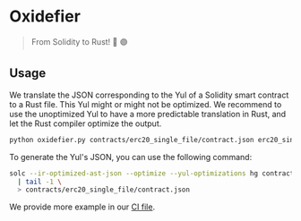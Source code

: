 # Oxidefier

> From Solidity to Rust! 🦀 🟣

## Usage

We translate the JSON corresponding to the Yul of a Solidity smart contract to a Rust file. This Yul might or might not be optimized. We recommend to use the unoptimized Yul to have a more predictable translation in Rust, and let the Rust compiler optimize the output.

```sh
python oxidefier.py contracts/erc20_single_file/contract.json erc20_single_file
```

To generate the Yul's JSON, you can use the following command:

```sh
solc --ir-optimized-ast-json --optimize --yul-optimizations hg contracts/erc20_single_file/contract.sol \
  | tail -1 \
  > contracts/erc20_single_file/contract.json
```

We provide more example in our [CI file](.github/workflows/check.yml).
